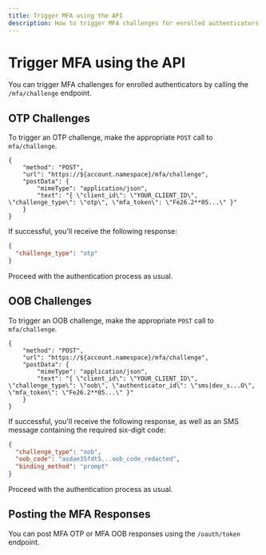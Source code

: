 ```yaml
---
title: Trigger MFA using the API
description: How to trigger MFA challenges for enrolled authenticators using the MFA API
---
```

# Trigger MFA using the API

You can trigger MFA challenges for enrolled authenticators by calling the `/mfa/challenge` endpoint.

## OTP Challenges

To trigger an OTP challenge, make the appropriate `POST` call to `mfa/challenge`.

```har
{
	"method": "POST",
	"url": "https://${account.namespace}/mfa/challenge",
	"postData": {
		"mimeType": "application/json",
		"text": "{ \"client_id\": \"YOUR_CLIENT_ID\", \"challenge_type\": \"otp\", \"mfa_token\": \"Fe26.2**05...\" }"
	}
}
```

If successful, you'll receive the following response: 

```json
{
  "challenge_type": "otp"
}
```

Proceed with the authentication process as usual.

## OOB Challenges

To trigger an OOB challenge, make the appropriate `POST` call to `mfa/challenge`.

```har
{
	"method": "POST",
	"url": "https://${account.namespace}/mfa/challenge",
	"postData": {
		"mimeType": "application/json",
		"text": "{ \"client_id\": \"YOUR_CLIENT_ID\", \"challenge_type\": \"oob\", \"authenticator_id\": \"sms|dev_s...O\", \"mfa_token\": \"Fe26.2**05...\" }"
	}
}
```

If successful, you'll receive the following response, as well as an SMS message containing the required six-digit code:

```json
{
  "challenge_type": "oob",
  "oob_code": "asdae35fdt5...oob_code_redacted",
  "binding_method": "prompt"
}
```

Proceed with the authentication process as usual.

## Posting the MFA Responses

You can post MFA OTP or MFA OOB responses using the `/oauth/token` endpoint.
